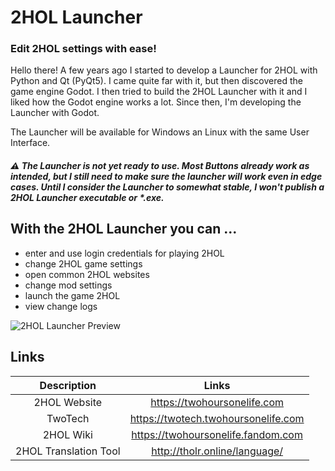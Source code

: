 
# 2HOL Launcher
### Edit 2HOL settings with ease!
Hello there!
A few years ago I started to develop a Launcher for 2HOL with Python and Qt (PyQt5). I came quite far with it, but then discovered the game engine Godot.
I then tried to build the 2HOL Launcher with it and I liked how the Godot engine works a lot. Since then, I'm developing the Launcher with Godot.

The Launcher will be available for Windows an Linux with the same User Interface.

##### ⚠ The Launcher is not yet ready to use. Most Buttons already work as intended, but I still need to make sure the launcher will work even in edge cases. Until I consider the Launcher to somewhat stable, I won't publish a 2HOL Launcher executable or *.exe.

## With the 2HOL Launcher you can ...
  * enter and use login credentials for playing 2HOL
  * change 2HOL game settings
  * open common 2HOL websites
  * change mod settings
  * launch the game 2HOL
  * view change logs

![2HOL Launcher Preview](https://user-images.githubusercontent.com/37874454/146680350-923dc466-8a20-4269-8407-827f8c3760bf.png "2HOL Launcher Preview")

## Links

| Description             | Links                                                            |
|:-----------------------:|:----------------------------------------------------------------:|
| 2HOL Website            | https://twohoursonelife.com                                      |
| TwoTech                 | https://twotech.twohoursonelife.com                              |
| 2HOL Wiki               | https://twohoursonelife.fandom.com                               |
| 2HOL Translation Tool   | http://tholr.online/language/                                    |
